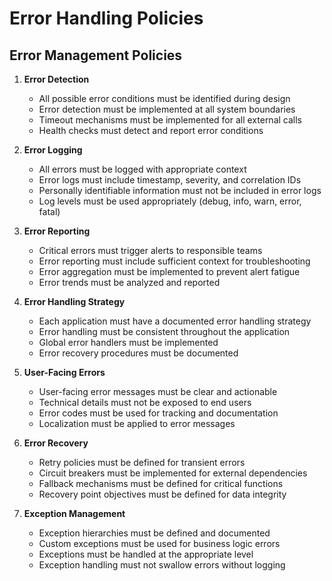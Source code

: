# Error Handling Policies

## Error Management Policies

1. **Error Detection**
   - All possible error conditions must be identified during design
   - Error detection must be implemented at all system boundaries
   - Timeout mechanisms must be implemented for all external calls
   - Health checks must detect and report error conditions

2. **Error Logging**
   - All errors must be logged with appropriate context
   - Error logs must include timestamp, severity, and correlation IDs
   - Personally identifiable information must not be included in error logs
   - Log levels must be used appropriately (debug, info, warn, error, fatal)

3. **Error Reporting**
   - Critical errors must trigger alerts to responsible teams
   - Error reporting must include sufficient context for troubleshooting
   - Error aggregation must be implemented to prevent alert fatigue
   - Error trends must be analyzed and reported

4. **Error Handling Strategy**
   - Each application must have a documented error handling strategy
   - Error handling must be consistent throughout the application
   - Global error handlers must be implemented
   - Error recovery procedures must be documented

5. **User-Facing Errors**
   - User-facing error messages must be clear and actionable
   - Technical details must not be exposed to end users
   - Error codes must be used for tracking and documentation
   - Localization must be applied to error messages

6. **Error Recovery**
   - Retry policies must be defined for transient errors
   - Circuit breakers must be implemented for external dependencies
   - Fallback mechanisms must be defined for critical functions
   - Recovery point objectives must be defined for data integrity

7. **Exception Management**
   - Exception hierarchies must be defined and documented
   - Custom exceptions must be used for business logic errors
   - Exceptions must be handled at the appropriate level
   - Exception handling must not swallow errors without logging